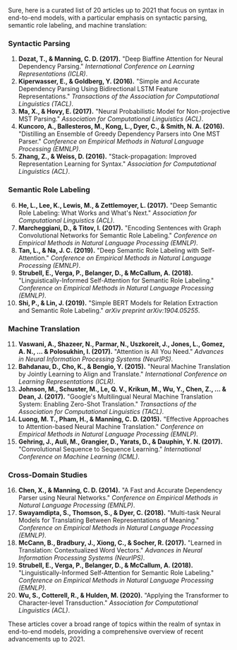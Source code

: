 Sure, here is a curated list of 20 articles up to 2021 that focus on syntax in end-to-end models, with a particular emphasis on syntactic parsing, semantic role labeling, and machine translation:

### Syntactic Parsing
1. **Dozat, T., & Manning, C. D. (2017).** "Deep Biaffine Attention for Neural Dependency Parsing." *International Conference on Learning Representations (ICLR)*.
2. **Kiperwasser, E., & Goldberg, Y. (2016).** "Simple and Accurate Dependency Parsing Using Bidirectional LSTM Feature Representations." *Transactions of the Association for Computational Linguistics (TACL)*.
3. **Ma, X., & Hovy, E. (2017).** "Neural Probabilistic Model for Non-projective MST Parsing." *Association for Computational Linguistics (ACL)*.
4. **Kuncoro, A., Ballesteros, M., Kong, L., Dyer, C., & Smith, N. A. (2016).** "Distilling an Ensemble of Greedy Dependency Parsers into One MST Parser." *Conference on Empirical Methods in Natural Language Processing (EMNLP)*.
5. **Zhang, Z., & Weiss, D. (2016).** "Stack-propagation: Improved Representation Learning for Syntax." *Association for Computational Linguistics (ACL)*.

### Semantic Role Labeling
6. **He, L., Lee, K., Lewis, M., & Zettlemoyer, L. (2017).** "Deep Semantic Role Labeling: What Works and What's Next." *Association for Computational Linguistics (ACL)*.
7. **Marcheggiani, D., & Titov, I. (2017).** "Encoding Sentences with Graph Convolutional Networks for Semantic Role Labeling." *Conference on Empirical Methods in Natural Language Processing (EMNLP)*.
8. **Tan, L., & Na, J. C. (2019).** "Deep Semantic Role Labeling with Self-Attention." *Conference on Empirical Methods in Natural Language Processing (EMNLP)*.
9. **Strubell, E., Verga, P., Belanger, D., & McCallum, A. (2018).** "Linguistically-Informed Self-Attention for Semantic Role Labeling." *Conference on Empirical Methods in Natural Language Processing (EMNLP)*.
10. **Shi, P., & Lin, J. (2019).** "Simple BERT Models for Relation Extraction and Semantic Role Labeling." *arXiv preprint arXiv:1904.05255*.

### Machine Translation
11. **Vaswani, A., Shazeer, N., Parmar, N., Uszkoreit, J., Jones, L., Gomez, A. N., ... & Polosukhin, I. (2017).** "Attention is All You Need." *Advances in Neural Information Processing Systems (NeurIPS)*.
12. **Bahdanau, D., Cho, K., & Bengio, Y. (2015).** "Neural Machine Translation by Jointly Learning to Align and Translate." *International Conference on Learning Representations (ICLR)*.
13. **Johnson, M., Schuster, M., Le, Q. V., Krikun, M., Wu, Y., Chen, Z., ... & Dean, J. (2017).** "Google's Multilingual Neural Machine Translation System: Enabling Zero-Shot Translation." *Transactions of the Association for Computational Linguistics (TACL)*.
14. **Luong, M. T., Pham, H., & Manning, C. D. (2015).** "Effective Approaches to Attention-based Neural Machine Translation." *Conference on Empirical Methods in Natural Language Processing (EMNLP)*.
15. **Gehring, J., Auli, M., Grangier, D., Yarats, D., & Dauphin, Y. N. (2017).** "Convolutional Sequence to Sequence Learning." *International Conference on Machine Learning (ICML)*.

### Cross-Domain Studies
16. **Chen, X., & Manning, C. D. (2014).** "A Fast and Accurate Dependency Parser using Neural Networks." *Conference on Empirical Methods in Natural Language Processing (EMNLP)*.
17. **Swayamdipta, S., Thomson, S., & Dyer, C. (2018).** "Multi-task Neural Models for Translating Between Representations of Meaning." *Conference on Empirical Methods in Natural Language Processing (EMNLP)*.
18. **McCann, B., Bradbury, J., Xiong, C., & Socher, R. (2017).** "Learned in Translation: Contextualized Word Vectors." *Advances in Neural Information Processing Systems (NeurIPS)*.
19. **Strubell, E., Verga, P., Belanger, D., & McCallum, A. (2018).** "Linguistically-Informed Self-Attention for Semantic Role Labeling." *Conference on Empirical Methods in Natural Language Processing (EMNLP)*.
20. **Wu, S., Cotterell, R., & Hulden, M. (2020).** "Applying the Transformer to Character-level Transduction." *Association for Computational Linguistics (ACL)*.

These articles cover a broad range of topics within the realm of syntax in end-to-end models, providing a comprehensive overview of recent advancements up to 2021.